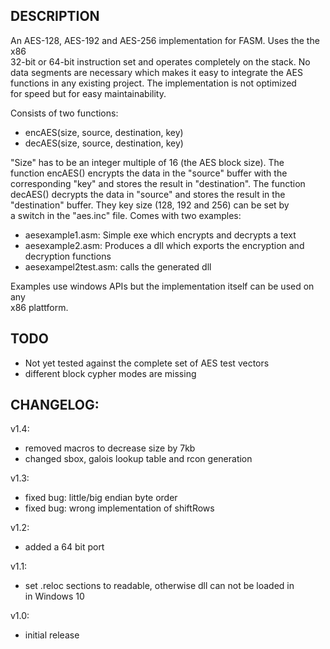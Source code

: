 ##  DESCRIPTION                                                                 
An AES-128, AES-192 and AES-256 implementation for FASM. Uses the the x86   
32-bit or 64-bit instruction set and operates completely on the stack. No   
data segments are necessary which makes it easy to integrate the AES        
functions in any existing project. The implementation is not optimized      
for speed but for easy maintainability.                                     
                                                                             
Consists of two functions:                                                  
                                                                             
- encAES(size, source, destination, key)                                    
- decAES(size, source, destination, key)                                    
                                                                             
"Size" has to be an integer multiple of 16 (the AES block size). The        
function encAES() encrypts the data in the "source" buffer with the         
corresponding "key" and stores the result in "destination". The function    
decAES() decrypts the data in "source" and stores the result in the         
"destination" buffer. They key size (128, 192 and 256) can be set by        
a switch in the "aes.inc" file. Comes with two examples:                    
                                                                             
- aesexample1.asm: Simple exe which encrypts and decrypts a text         
- aesexample2.asm: Produces a dll which exports the encryption and decryption functions                                  
- aesexampel2test.asm: calls the generated dll                                
                                                                             
Examples use windows APIs but the implementation itself can be used on any  
x86 plattform.                                                              
                                                                             
## TODO                                                                        
- Not yet tested against the complete set of AES test vectors               
- different block cypher modes are missing                                  
                                                                             
## CHANGELOG:                                                                  
                                                                             
v1.4:                                                                       
- removed macros to decrease size by 7kb                                    
- changed sbox, galois lookup table and rcon generation                     
                                                                             
v1.3:                                                                       
- fixed bug: little/big endian byte order                                   
- fixed bug: wrong implementation of shiftRows                              
                                                                             
v1.2:                                                                       
- added a 64 bit port                                                       
                                                                             
v1.1:                                                                       
- set .reloc sections to readable, otherwise dll can not be loaded in       
in Windows 10                                                             
                                                                             
v1.0:                                                                       
- initial release                                                           
                                                                             
